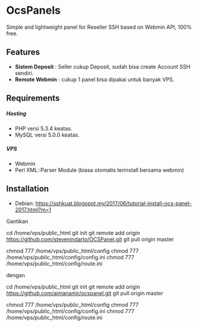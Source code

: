 OcsPanels
=========
Simple and lightweight panel for Reseller SSH based on Webmin API, 100% free.

Features
-------
* **Sistem Deposit** : Seller cukup Deposit, sudah bisa create Account SSH sendiri.
* **Remote Webmin** : cukup 1 panel bisa dipakai untuk banyak VPS.

Requirements
---------

##### Hosting
* PHP versi 5.3.4 keatas.
* MySQL versi 5.0.0 keatas.

##### VPS
* Webmin
* Perl XML::Parser Module (biasa otomatis terinstall bersama webmin)

Installation
------------
* Debian: https://sshkuat.blogspot.my/2017/06/tutorial-install-ocs-panel-2017.html?m=1

Gantikan

cd /home/vps/public_html
git init
git remote add origin https://github.com/stevenindarto/OCSPanel.git
git pull origin master

chmod 777 /home/vps/public_html/config
chmod 777 /home/vps/public_html/config/config.ini
chmod 777 /home/vps/public_html/config/route.ini

dengan

cd /home/vps/public_html
git init
git remote add origin https://github.com/aimanamir/ocspanel.git
git pull origin master

chmod 777 /home/vps/public_html/config
chmod 777 /home/vps/public_html/config/config.ini
chmod 777 /home/vps/public_html/config/route.ini
